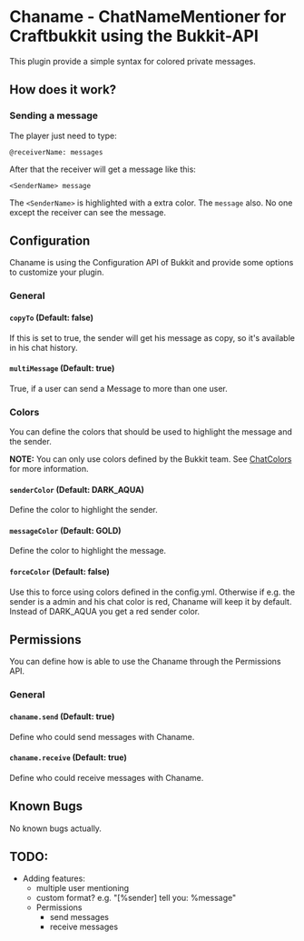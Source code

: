 Chaname - ChatNameMentioner for Craftbukkit using the Bukkit-API
================================================================

This plugin provide a simple syntax for colored private messages.

How does it work?
-----------------

### Sending a message

The player just need to type:

    @receiverName: messages

After that the receiver will get a message like this:

    <SenderName> message

The `<SenderName>` is highlighted with a extra color. The `message` also. No one except the receiver can see
the message.



Configuration
-------------

Chaname is using the Configuration API of Bukkit and provide some options to customize your plugin.

### General

#### `copyTo` (Default: false)

If this is set to true, the sender will get his message as copy, so it's available in his chat history.

#### `multiMessage` (Default: true)

True, if a user can send a Message to more than one user.


### Colors

You can define the colors that should be used to highlight the message and the sender.

__NOTE:__ You can only use colors defined by the Bukkit team. See [ChatColors](http://jd.bukkit.org/apidocs/org/bukkit/ChatColor.html) for more information.

#### `senderColor` (Default: DARK_AQUA)

Define the color to highlight the sender.

#### `messageColor` (Default: GOLD)

Define the color to highlight the message.

#### `forceColor` (Default: false)

Use this to force using colors defined in the config.yml. Otherwise if e.g. the
sender is a admin and his chat color is red, Chaname will keep it by default. Instead
of DARK_AQUA you get a red sender color.

Permissions
-----------

You can define how is able to use the Chaname through the Permissions API.

### General

#### `chaname.send` (Default: true)

Define who could send messages with Chaname.

#### `chaname.receive` (Default: true)

Define who could receive messages with Chaname.

Known Bugs
----------

No known bugs actually.

TODO:
-----

- Adding features:
	- multiple user mentioning
	- custom format? e.g. "[%sender] tell you: %message"
	- Permissions
	    - send messages
	    - receive messages